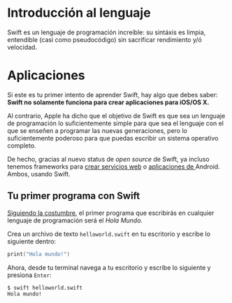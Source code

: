 # Introducción al lenguaje
Swift es un lenguaje de programación increíble: su sintáxis es limpia, entendible (casi como pseudocódigo) sin sacrificar rendimiento y/ó velocidad.


# Aplicaciones
Si este es tu primer intento de aprender Swift, hay algo que debes saber: **Swift no solamente funciona para crear aplicaciones para iOS/OS X.** 

Al contrario, Apple ha dicho que el objetivo de Swift es que sea un lenguaje de programación lo suficientemente simple para que sea el lenguaje con el que se enseñen a programar las nuevas generaciones, pero lo suficientemente poderoso para que puedas escribir un sistema operativo completo.

De hecho, gracias al nuevo status de *open source* de Swift, ya incluso tenemos frameworks para [crear servicios web](http://perfect.org) o [aplicaciones de ](github.com/SwiftAndroid/swift)Android. Ambos, usando Swift.


## Tu primer programa con Swift

[Siguiendo la costumbre](https://es.wikipedia.org/wiki/Hola_mundo), el primer programa que escribirás en cualquier lenguaje de programación será el *Hola Mundo.*

Crea un archivo de texto `helloworld.swift` en tu escritorio y escribe lo siguiente dentro:

```swift
print("Hola mundo!")
```

Ahora, desde tu terminal navega a tu escritorio y escribe lo siguiente y presiona `Enter`:

```bash
$ swift helloworld.swift
Hola mundo!
```